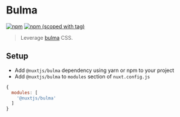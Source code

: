 # Bulma
[![npm](https://img.shields.io/npm/dt/@nuxtjs/bluma.svg?style=flat-square)](https://github.com/nuxt/modules/tree/master/modules/bluma)
[![npm (scoped with tag)](https://img.shields.io/npm/v/@nuxtjs/bluma/latest.svg?style=flat-square)](https://github.com/nuxt/modules/tree/master/modules/bluma)

> Leverage [bulma](http://github.com/jgthms/bulma) CSS.

## Setup
- Add `@nuxtjs/bulma` dependency using yarn or npm to your project
- Add `@nuxtjs/bulma` to `modules` section of `nuxt.config.js`
```js
{
  modules: [
    '@nuxtjs/bulma'
  ]
}
````
